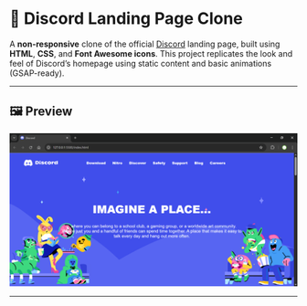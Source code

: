 # 🚀 Discord Landing Page Clone

A **non-responsive** clone of the official [Discord](hannankhan203.github.io/Discord-Clone/) landing page, built using **HTML**, **CSS**, and **Font Awesome icons**. This project replicates the look and feel of Discord’s homepage using static content and basic animations (GSAP-ready).

---

## 🖼️ Preview

![Discord Clone Preview](./Assets/Discord.png)

---